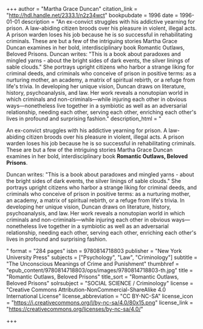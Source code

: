 +++
author = "Martha Grace Duncan"
citation_link = "http://hdl.handle.net/2333.1/n2z34wct"
bookpubdate = 1996
date = 1996-01-01
description = "An ex-convict struggles with his addictive yearning for prison. A law-abiding citizen broods over his pleasure in violent, illegal acts. A prison warden loses his job because he is so successful in rehabilitating criminals. These are but a few of the intriguing stories Martha Grace Duncan examines in her bold, interdisciplinary book Romantic Outlaws, Beloved Prisons. Duncan writes: \"This is a book about paradoxes and mingled yarns - about the bright sides of dark events, the silver linings of sable clouds.\" She portrays upright citizens who harbor a strange liking for criminal deeds, and criminals who conceive of prison in positive terms: as a nurturing mother, an academy, a matrix of spiritual rebirth, or a refuge from life's trivia. In developing her unique vision, Duncan draws on literature, history, psychoanalysis, and law. Her work reveals a nonutopian world in which criminals and non-criminals—while injuring each other in obvious ways—nonetheless live together in a symbiotic as well as an adversarial relationship, needing each other, serving each other, enriching each other's lives in profound and surprising fashion."
description_html = "<p>An ex-convict struggles with his addictive yearning for prison. A law-abiding citizen broods over his pleasure in violent, illegal acts. A prison warden loses his job because he is so successful in rehabilitating criminals. These are but a few of the intriguing stories Martha Grace Duncan examines in her bold, interdisciplinary book <B>Romantic Outlaws, Beloved Prisons</B>.</p> <p>Duncan writes: \"This is a book about paradoxes and mingled yarns - about the bright sides of dark events, the silver linings of sable clouds.\" She portrays upright citizens who harbor a strange liking for criminal deeds, and criminals who conceive of prison in positive terms: as a nurturing mother, an academy, a matrix of spiritual rebirth, or a refuge from life's trivia. In developing her unique vision, Duncan draws on literature, history, psychoanalysis, and law. Her work reveals a nonutopian world in which criminals and non-criminals—while injuring each other in obvious ways—nonetheless live together in a symbiotic as well as an adversarial relationship, needing each other, serving each other, enriching each other's lives in profound and surprising fashion.</p>"
format = "284 pages"
isbn = 9780814718803
publisher = "New York University Press"
subjects = ["Psychology", "Law", "Criminology"]
subtitle = "The Unconscious Meanings of Crime and Punishment"
thumbhref = "epub_content/9780814718803/ops/images/9780814718803-th.jpg"
title = "Romantic Outlaws, Beloved Prisons"
title_sort = "Romantic Outlaws, Beloved Prisons"
solrsubject = "SOCIAL SCIENCE / Criminology"
license = "Creative Commons Attribution-NonCommercial-ShareAlike 4.0 International License"
license_abbreviation = "CC BY-NC-SA"
license_icon = "https://i.creativecommons.org/l/by-nc-sa/4.0/80x15.png"
license_link = "https://creativecommons.org/licenses/by-nc-sa/4.0/"

+++
